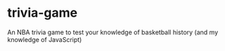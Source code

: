 # trivia-game
An NBA trivia game to test your knowledge of basketball history (and my knowledge of JavaScript)
